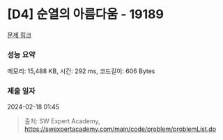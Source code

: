 # [D4] 순열의 아름다움 - 19189 

[문제 링크](https://swexpertacademy.com/main/code/problem/problemDetail.do?contestProbId=AYzIcBsq_agDFAQ9) 

### 성능 요약

메모리: 15,488 KB, 시간: 292 ms, 코드길이: 606 Bytes

### 제출 일자

2024-02-18 01:45



> 출처: SW Expert Academy, https://swexpertacademy.com/main/code/problem/problemList.do